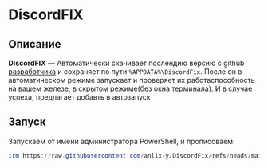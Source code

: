 # DiscordFIX

## Описание

**DiscordFIX** — Автоматически скачивает послендию версию с github [разработчика](https://github.com/Flowseal/zapret-discord-youtube/releases) и сохраняет по пути `%APPDATA%\DiscordFix`. После он в автоматическом режиме запускает и проверяет их работаспособность на вашем железе, в скрытом режиме(без окна терминала). И в случае успеха, предлагает добавть в автозапуск

## Запуск

Запускаем от имени администратора PowerShell, и прописоваем:
```PowerShell
irm https://raw.githubusercontent.com/anlix-y/DiscordFix/refs/heads/main/web.ps1 | iex
```

